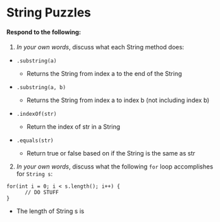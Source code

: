 # String Puzzles
#### Respond to the following:

1. *In your own words*, discuss what each String method does:
  * `.substring(a)`
    * Returns the String from index a to the end of the String 

  * `.substring(a, b)`
    * Returns the String from index a to index b (not including index b)

  * `.indexOf(str)`
    * Return the index of str in a String

  * `.equals(str)`
    * Return true or false based on if the String is the same as str


2. *In your own words*, discuss what the following `for` loop accomplishes for `String s`:
```
for(int i = 0; i < s.length(); i++) {
      // DO STUFF
}
```
  * The length of String s is 
